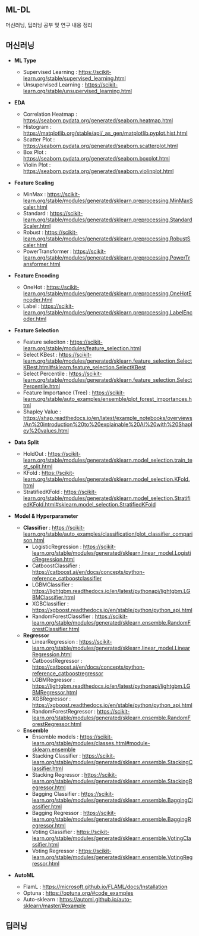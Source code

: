 ## ML-DL
머신러닝, 딥러닝 공부 및 연구 내용 정리

## 머신러닝 

- **ML Type**
  - Supervised Learning : https://scikit-learn.org/stable/supervised_learning.html
  - Unsupervised Learning : https://scikit-learn.org/stable/unsupervised_learning.html

- **EDA**
  - Correlation Heatmap : https://seaborn.pydata.org/generated/seaborn.heatmap.html 
  - Histogram : https://matplotlib.org/stable/api/_as_gen/matplotlib.pyplot.hist.html
  - Scatter Plot : https://seaborn.pydata.org/generated/seaborn.scatterplot.html
  - Box Plot : https://seaborn.pydata.org/generated/seaborn.boxplot.html
  - Violin Plot : https://seaborn.pydata.org/generated/seaborn.violinplot.html 
- **Feature Scaling**
  - MinMax : https://scikit-learn.org/stable/modules/generated/sklearn.preprocessing.MinMaxScaler.html
  - Standard : https://scikit-learn.org/stable/modules/generated/sklearn.preprocessing.StandardScaler.html
  - Robust : https://scikit-learn.org/stable/modules/generated/sklearn.preprocessing.RobustScaler.html
  - PowerTransformer : https://scikit-learn.org/stable/modules/generated/sklearn.preprocessing.PowerTransformer.html
- **Feature Encoding**
  - OneHot : https://scikit-learn.org/stable/modules/generated/sklearn.preprocessing.OneHotEncoder.html
  - Label : https://scikit-learn.org/stable/modules/generated/sklearn.preprocessing.LabelEncoder.html
- **Feature Selection**
  - Feature seleciton : https://scikit-learn.org/stable/modules/feature_selection.html
  - Select KBest : https://scikit-learn.org/stable/modules/generated/sklearn.feature_selection.SelectKBest.html#sklearn.feature_selection.SelectKBest
  - Select Percentile : https://scikit-learn.org/stable/modules/generated/sklearn.feature_selection.SelectPercentile.html 
  - Feature Importance (Tree) : https://scikit-learn.org/stable/auto_examples/ensemble/plot_forest_importances.html
  - Shapley Value : https://shap.readthedocs.io/en/latest/example_notebooks/overviews/An%20introduction%20to%20explainable%20AI%20with%20Shapley%20values.html
- **Data Split** 
  - HoldOut : https://scikit-learn.org/stable/modules/generated/sklearn.model_selection.train_test_split.html
  - KFold : https://scikit-learn.org/stable/modules/generated/sklearn.model_selection.KFold.html
  - StratifiedKFold : https://scikit-learn.org/stable/modules/generated/sklearn.model_selection.StratifiedKFold.html#sklearn.model_selection.StratifiedKFold
- **Model & Hyperparameter**
  - **Classifier** : https://scikit-learn.org/stable/auto_examples/classification/plot_classifier_comparison.html
    - LogisticRegression : https://scikit-learn.org/stable/modules/generated/sklearn.linear_model.LogisticRegression.html
    - CatboostClassifier : https://catboost.ai/en/docs/concepts/python-reference_catboostclassifier
    - LGBMClassifier : https://lightgbm.readthedocs.io/en/latest/pythonapi/lightgbm.LGBMClassifier.html
    - XGBClassifier : https://xgboost.readthedocs.io/en/stable/python/python_api.html
    - RandomForestClassifier : https://scikit-learn.org/stable/modules/generated/sklearn.ensemble.RandomForestClassifier.html
  - **Regressor**
    - LinearRegression : https://scikit-learn.org/stable/modules/generated/sklearn.linear_model.LinearRegression.html
    - CatboostRegressor : https://catboost.ai/en/docs/concepts/python-reference_catboostregressor
    - LGBMRegressor : https://lightgbm.readthedocs.io/en/latest/pythonapi/lightgbm.LGBMRegressor.html
    - XGBRegressor : https://xgboost.readthedocs.io/en/stable/python/python_api.html
    - RandomForestRegressor : https://scikit-learn.org/stable/modules/generated/sklearn.ensemble.RandomForestRegressor.html 
  - **Ensemble**
    - Ensemble models : https://scikit-learn.org/stable/modules/classes.html#module-sklearn.ensemble
    - Stacking Classifier : https://scikit-learn.org/stable/modules/generated/sklearn.ensemble.StackingClassifier.html
    - Stacking Regressor : https://scikit-learn.org/stable/modules/generated/sklearn.ensemble.StackingRegressor.html
    - Bagging Classifier : https://scikit-learn.org/stable/modules/generated/sklearn.ensemble.BaggingClassifier.html
    - Bagging Regressor : https://scikit-learn.org/stable/modules/generated/sklearn.ensemble.BaggingRegressor.html
    - Voting Classifier : https://scikit-learn.org/stable/modules/generated/sklearn.ensemble.VotingClassifier.html
    - Voting Regressor : https://scikit-learn.org/stable/modules/generated/sklearn.ensemble.VotingRegressor.html
- **AutoML**
  - FlamL : https://microsoft.github.io/FLAML/docs/Installation
  - Optuna : https://optuna.org/#code_examples
  - Auto-sklearn : https://automl.github.io/auto-sklearn/master/#example
    
## 딥러닝
